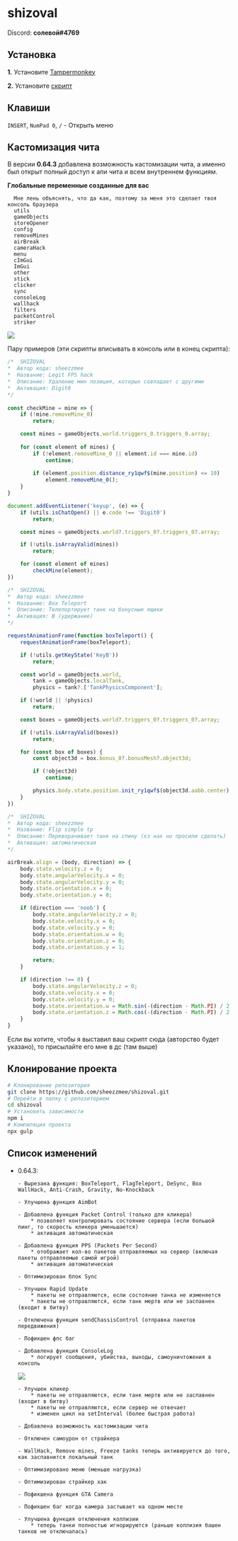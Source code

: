 # shizoval

Discord: **солевой#4769**

## Установка

**1.** Установите [Tampermonkey](https://www.tampermonkey.net/)

**2.** Установите [скрипт](https://github.com/sheezzmee/shizoval/raw/main/release/shizoval.user.js)

## Клавиши

`INSERT`, `NumPad 0`, `/` - Открыть меню

## Кастомизация чита

  В версии **0.64.3** добавлена возможность кастомизации чита, а именно был открыт полный доступ к апи чита и всем внутреннем функциям.
  
  **Глобальные переменные созданные для вас**
  
      Мне лень объяснять, что да как, поэтому за меня это сделает твоя консоль браузера
      utils
      gameObjects
      storeOpener
      config
      removeMines
      airBreak
      cameraHack
      menu
      cImGui
      ImGui
      other
      stick
      clicker
      sync
      consoleLog
      wallhack
      filters
      packetControl
      striker
      
  ![](https://github.com/sheezzmee/shizoval/blob/main/img/exampleScript.jpg?raw=true)
 
  Пару примеров (эти скрипты вписывать в консоль или в конец скрипта): 
  
```js
/*  SHIZOVAL
*  Автор кода: sheezzmee
*  Название: Legit FPS hack
*  Описание: Удаление мин позиция, которых совпадает с другими
*  Активация: Digit0
*/
   
const checkMine = mine => {
    if (!mine.removeMine_0)
        return;

    const mines = gameObjects.world.triggers_0.triggers_0.array;
    
    for (const element of mines) {
        if (!element.removeMine_0 || element.id === mine.id)
            continue;
    
        if (element.position.distance_ry1qwf$(mine.position) <= 10)
            element.removeMine_0();
    }
}

document.addEventListener('keyup', (e) => {
    if (utils.isChatOpen() || e.code !== 'Digit0') 
        return;

    const mines = gameObjects.world?.triggers_0?.triggers_0?.array;

    if (!utils.isArrayValid(mines))
        return;

    for (const element of mines)
        checkMine(element);
})
```

```js
/*  SHIZOVAL
*  Автор кода: sheezzmee
*  Название: Box Teleport
*  Описание: Телепортирует танк на бонусные ящики
*  Активация: B (удержание)
*/

requestAnimationFrame(function boxTeleport() {
    requestAnimationFrame(boxTeleport);

    if (!utils.getKeyState('KeyB'))
        return;

    const world = gameObjects.world,
        tank = gameObjects.localTank,
        physics = tank?.['TankPhysicsComponent'];

    if (!world || !physics)
        return;

    const boxes = gameObjects.world?.triggers_0?.triggers_0?.array;

    if (!utils.isArrayValid(boxes))
        return;

    for (const box of boxes) {
        const object3d = box.bonus_0?.bonusMesh?.object3d;

        if (!object3d)
            continue;

        physics.body.state.position.init_ry1qwf$(object3d.aabb.center);
    }
})
```

```js
/*  SHIZOVAL
*  Автор кода: sheezzmee
*  Название: Flip simple tp
*  Описание: Переворачивает танк на спину (хз нах но просили сделать)
*  Активация: автоматическая
*/

airBreak.align = (body, direction) => {
    body.state.velocity.z = 0;
    body.state.angularVelocity.x = 0;
    body.state.angularVelocity.y = 0;
    body.state.orientation.x = 0;
    body.state.orientation.y = 0;

    if (direction === 'noob') {
        body.state.angularVelocity.z = 0;
        body.state.velocity.x = 0;
        body.state.velocity.y = 0;
        body.state.orientation.w = 0;
        body.state.orientation.z = 0;
        body.state.orientation.y = 1;

        return;
    }

    if (direction !== 0) {
        body.state.angularVelocity.z = 0;
        body.state.velocity.x = 0;
        body.state.velocity.y = 0;
        body.state.orientation.w = Math.sin(-(direction - Math.PI) / 2);
        body.state.orientation.z = Math.cos(-(direction - Math.PI) / 2);
    }
}
```

Если вы хотите, чтобы я выставил ваш скрипт сюда (авторство будет указано), то присылайте его мне в дс (там выше)

## Клонирование проекта

```bash
# Клонирование репозитория
git clone https://github.com/sheezzmee/shizoval.git
# Перейти в папку с репозиторием
cd shizoval
# Установить зависимости
npm i
# Компиляция проекта
npx gulp
```

## Список изменений

* 0.64.3:

      - Вырезана функция: BoxTeleport, FlagTeleport, DeSync, Box WallHack, Anti-Crash, Gravity, No-Knockback
      
      - Улучшена функция AimBot
      
      - Добавлена функция Packet Control (только для кликера)
          * позволяет контролировать состояние сервера (если большой пинг, то скорость кликера уменьшается)
          * активация автоматическая
          
      - Добавлена функция PPS (Packets Per Second)
          * отображает кол-во пакетов отправляемых на сервер (включая пакеты отправляемые самой игрой)
          * активация автоматическая
      
      - Оптимизирован блок Sync 
      
      - Улучшен Rapid Update
          * пакеты не отправляются, если состояние танка не изменяется
          * пакеты не отправляются, если танк мертв или не заспавнен (входит в битву)

      - Отключена функция sendChassisControl (отправка пакетов передвижения)

      - Пофикшен фпс баг

      - Добавлена функция ConsoleLog
          * логирует сообщения, убийства, выходы, самоуничтожения в консоль
    ![](https://github.com/sheezzmee/shizoval/blob/main/img/consoleLog.jpg?raw=true)
       
      - Улучшен кликер
          * пакеты не отправляются, если танк мертв или не заспавнен (входит в битву)
          * пакеты не отправляются, если сервер не отвечает
          * изменен цикл на setInterval (более быстрая работа)
   
      - Добавлена возможность кастомизации чита
        
      - Отключен самоурон от страйкера

      - WallHack, Remove mines, Freeze tanks теперь активируется до того, как заспавнится локальный танк

      - Оптимизировано меню (меньше нагрузка)

      - Оптимизирован страйкер хак

      - Пофикшена функция GTA Camera

      - Пофикшен баг когда камера застывает на одном месте

      - Улучшена функция отключения коллизии
          * теперь танки полностью игнорируются (раньше коллизия башен танков не отключалась)